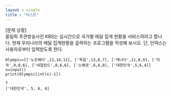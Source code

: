```yaml
---
layout : single
title : "리스트"
---
```


[문제 상황]  
올림픽 주관방송사인 KBS는 실시간으로 국가별 메달 집계 현황을 서비스하려고 합니다. 현재
우리나라의 메달 집계현황을 출력하는 프로그램을 작성해 보시오. 단, 인덱스는 사용자로부터
입력받도록 한다.

~~~
Olympic=[['노르웨이',13,14,11], ['독일',13,8,7], ['캐나다',11,8,9], ['미국',9,8,6], ['네덜란드',8,6,6], ['스웨덴',6,6,0], ['대한민국',5,6,4]]
x=input()
print(Olympic[int(x)-1])

7
['대한민국', 5, 6, 4]
~~~
